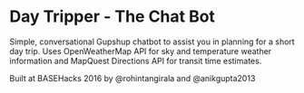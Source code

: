 # Day Tripper - The Chat Bot
Simple, conversational Gupshup chatbot to assist you in planning for a short day trip.
Uses OpenWeatherMap API for sky and temperature weather information and MapQuest Directions API for transit time estimates.

Built at BASEHacks 2016 by @rohintangirala and @anikgupta2013
